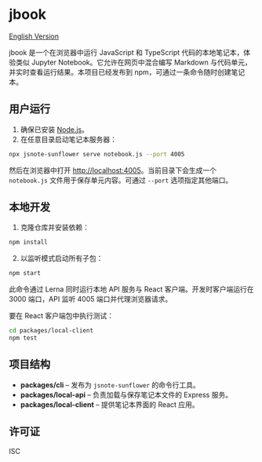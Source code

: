 # jbook

[English Version](./README.md)

jbook 是一个在浏览器中运行 JavaScript 和 TypeScript 代码的本地笔记本，体验类似 Jupyter Notebook。它允许在网页中混合编写 Markdown 与代码单元，并实时查看运行结果。本项目已经发布到 npm，可通过一条命令随时创建笔记本。

## 用户运行

1. 确保已安装 [Node.js](https://nodejs.org/)。
2. 在任意目录启动笔记本服务器：

```bash
npx jsnote-sunflower serve notebook.js --port 4005
```

然后在浏览器中打开 <http://localhost:4005>。当前目录下会生成一个 `notebook.js` 文件用于保存单元内容。可通过 `--port` 选项指定其他端口。

## 本地开发

1. 克隆仓库并安装依赖：

```bash
npm install
```

2. 以监听模式启动所有子包：

```bash
npm start
```

此命令通过 Lerna 同时运行本地 API 服务与 React 客户端。开发时客户端运行在 3000 端口，API 监听 4005 端口并代理浏览器请求。

要在 React 客户端包中执行测试：

```bash
cd packages/local-client
npm test
```

## 项目结构

- **packages/cli** – 发布为 `jsnote-sunflower` 的命令行工具。
- **packages/local-api** – 负责加载与保存笔记本文件的 Express 服务。
- **packages/local-client** – 提供笔记本界面的 React 应用。

## 许可证

ISC

